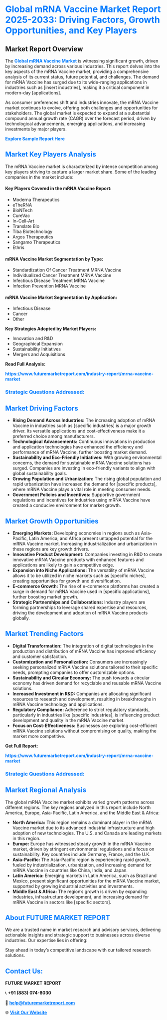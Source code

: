 <h1 style="color: #007BFF;">Global mRNA Vaccine Market Report 2025-2033: Driving Factors, Growth Opportunities, and Key Players</h1>

<section id="overview">
<h2>Market Report Overview</h2>
<p>The <a href="https://www.futuremarketreport.com/industry-report/mrna-vaccine-market" style="color: #007BFF; text-decoration: none;"><strong>Global mRNA Vaccine Market</strong></a> is witnessing significant growth, driven by increasing demand across various industries. This report delves into the key aspects of the mRNA Vaccine market, providing a comprehensive analysis of its current status, future potential, and challenges. The demand for mRNA Vaccine has surged due to its wide-ranging applications in industries such as [insert industries], making it a critical component in modern-day [applications].</p>
<p>As consumer preferences shift and industries innovate, the mRNA Vaccine market continues to evolve, offering both challenges and opportunities for stakeholders. The global market is expected to expand at a substantial compound annual growth rate (CAGR) over the forecast period, driven by technological advancements, emerging applications, and increasing investments by major players.</p>
</section>

<section id="overview">
<p><a href="https://www.futuremarketreport.com/request-sample/reportId=64873" style="color: #007BFF; text-decoration: none;"><strong>Explore Sample Report Here</strong></a></p>
</section>

<section id="key-players">
<h2 style="color: #007BFF;">Market Key Players Analysis</h2>
<p>The mRNA Vaccine market is characterized by intense competition among key players striving to capture a larger market share. Some of the leading companies in the market include:</p>
<h4>Key Players Covered in the mRNA Vaccine Report:</h4>
<ul><li>Moderna Therapeutics</li><li>eTheRNA</li><li>BioNTech</li><li>CureVac</li><li>In-Cell-Art</li><li>Translate Bio</li><li>Tiba Biotechnology</li><li>Argos Therapeutics</li><li>Sangamo Therapeutics</li><li>Ethris</li></ul>
<h4>mRNA Vaccine Market Segmentation by Type:</h4>
<ul><li>Standardization Of Cancer Treatment MRNA Vaccine</li><li>Individualized Cancer Treatment MRNA Vaccine</li><li>Infectious Disease Treatment MRNA Vaccine</li><li>Infection Prevention MRNA Vaccine</li></ul>

<h4>mRNA Vaccine Market Segmentation by Application:</h4>
<ul><li>Infectious Disease</li><li>Cancer</li><li>Other</li></ul>
<p><strong>Key Strategies Adopted by Market Players:</strong></p>
<ul>
<li>Innovation and R&D</li>
<li>Geographical Expansion</li>
<li>Sustainability Initiatives</li>
<li>Mergers and Acquisitions</li>
</ul>
</section>

<section>
<p><strong>Read Full Analysis: </strong></p><a href="https://www.futuremarketreport.com/industry-report/mrna-vaccine-market" style="color: #007BFF; text-decoration: none;"><strong>https://www.futuremarketreport.com/industry-report/mrna-vaccine-market</strong></a>
<h3 style="color: #007BFF;">Strategic Questions Addressed:</h3>
</section>

<section id="driving-factors">
<h2 style="color: #007BFF;">Market Driving Factors</h2>
<ul>
<li><strong>Rising Demand Across Industries:</strong> The increasing adoption of mRNA Vaccine in industries such as [specific industries] is a major growth driver. Its versatile applications and cost-effectiveness make it a preferred choice among manufacturers.</li>
<li><strong>Technological Advancements:</strong> Continuous innovations in production and application technologies have enhanced the efficiency and performance of mRNA Vaccine, further boosting market demand.</li>
<li><strong>Sustainability and Eco-Friendly Initiatives:</strong> With growing environmental concerns, the demand for sustainable mRNA Vaccine solutions has surged. Companies are investing in eco-friendly variants to align with global sustainability goals.</li>
<li><strong>Growing Population and Urbanization:</strong> The rising global population and rapid urbanization have increased the demand for [specific products], where mRNA Vaccine plays a vital role in meeting consumer needs.</li>
<li><strong>Government Policies and Incentives:</strong> Supportive government regulations and incentives for industries using mRNA Vaccine have created a conducive environment for market growth.</li>
</ul>
</section>

<section id="growth-opportunities">
<h2 style="color: #007BFF;">Market Growth Opportunities</h2>
<ul>
<li><strong>Emerging Markets:</strong> Developing economies in regions such as Asia-Pacific, Latin America, and Africa present untapped potential for the mRNA Vaccine market. Increasing industrialization and urbanization in these regions are key growth drivers.</li>
<li><strong>Innovative Product Development:</strong> Companies investing in R&D to create innovative mRNA Vaccine products with enhanced features and applications are likely to gain a competitive edge.</li>
<li><strong>Expansion into Niche Applications:</strong> The versatility of mRNA Vaccine allows it to be utilized in niche markets such as [specific niches], creating opportunities for growth and diversification.</li>
<li><strong>E-commerce Growth:</strong> The rise of e-commerce platforms has created a surge in demand for mRNA Vaccine used in [specific applications], further boosting market growth.</li>
<li><strong>Strategic Partnerships and Collaborations:</strong> Industry players are forming partnerships to leverage shared expertise and resources, driving the development and adoption of mRNA Vaccine products globally.</li>
</ul>
</section>

<section id="trending-factors">
<h2 style="color: #007BFF;">Market Trending Factors</h2>
<ul>
<li><strong>Digital Transformation:</strong> The integration of digital technologies in the production and distribution of mRNA Vaccine has improved efficiency and customer satisfaction.</li>
<li><strong>Customization and Personalization:</strong> Consumers are increasingly seeking personalized mRNA Vaccine solutions tailored to their specific needs, prompting companies to offer customizable options.</li>
<li><strong>Sustainability and Circular Economy:</strong> The push towards a circular economy has driven demand for recyclable and reusable mRNA Vaccine solutions.</li>
<li><strong>Increased Investment in R&D:</strong> Companies are allocating significant resources to research and development, resulting in breakthroughs in mRNA Vaccine technology and applications.</li>
<li><strong>Regulatory Compliance:</strong> Adherence to strict regulatory standards, particularly in industries like [specific industries], is influencing product development and quality in the mRNA Vaccine market.</li>
<li><strong>Focus on Cost-Effectiveness:</strong> Businesses are exploring cost-efficient mRNA Vaccine solutions without compromising on quality, making the market more competitive.</li>
</ul>
</section>

<section>
<p><strong>Get Full Report: </strong></p><a href="https://www.futuremarketreport.com/industry-report/mrna-vaccine-market" style="color: #007BFF; text-decoration: none;"><strong>https://www.futuremarketreport.com/industry-report/mrna-vaccine-market</strong></a>
<h3 style="color: #007BFF;">Strategic Questions Addressed:</h3>
</section>


<section id="regional-analysis">
<h2 style="color: #007BFF;">Market Regional Analysis</h2>
<p>The global mRNA Vaccine market exhibits varied growth patterns across different regions. The key regions analyzed in this report include North America, Europe, Asia-Pacific, Latin America, and the Middle East & Africa:</p>
<ul>
<li><strong>North America:</strong> This region remains a dominant player in the mRNA Vaccine market due to its advanced industrial infrastructure and high adoption of new technologies. The U.S. and Canada are leading markets in this region.</li>
<li><strong>Europe:</strong> Europe has witnessed steady growth in the mRNA Vaccine market, driven by stringent environmental regulations and a focus on sustainability. Key countries include Germany, France, and the U.K.</li>
<li><strong>Asia-Pacific:</strong> The Asia-Pacific region is experiencing rapid growth, fueled by industrialization, urbanization, and increasing demand for mRNA Vaccine in countries like China, India, and Japan.</li>
<li><strong>Latin America:</strong> Emerging markets in Latin America, such as Brazil and Mexico, present significant opportunities for the mRNA Vaccine market, supported by growing industrial activities and investments.</li>
<li><strong>Middle East & Africa:</strong> The region’s growth is driven by expanding industries, infrastructure development, and increasing demand for mRNA Vaccine in sectors like [specific sectors].</li>
</ul>
</section>

<footer>
<h2 style="color: #007BFF;">About FUTURE MARKET REPORT</h2>
<p>We are a trusted name in market research and advisory services, delivering actionable insights and strategic support to businesses across diverse industries. Our expertise lies in offering:</p>

<p>Stay ahead in today’s competitive landscape with our tailored research solutions.</p>

<h2 style="color: #007BFF;">Contact Us:</h2>
<p><strong>FUTURE MARKET REPORT</strong></p>
<p>📞 <strong>+91 (883) 074-8030</strong></p>
<p>📧 <strong><a href="mailto:help@futuremarketreport.com" style="color: #007BFF;">help@futuremarketreport.com</a></strong></p>
<p>🌐 <strong><a href="https://www.futuremarketreport.com/" style="color: #007BFF;">Visit Our Website</a></strong></p>
</footer>